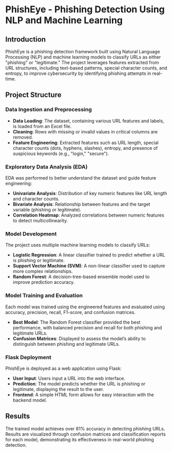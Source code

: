 # PhishEye - Phishing Detection Using NLP and Machine Learning

## Introduction

PhishEye is a phishing detection framework built using Natural Language Processing (NLP) and machine learning models to classify URLs as either "phishing" or "legitimate." The project leverages features extracted from URL structures, including text-based patterns, special character counts, and entropy, to improve cybersecurity by identifying phishing attempts in real-time.

## Project Structure

### Data Ingestion and Preprocessing

- **Data Loading**: The dataset, containing various URL features and labels, is loaded from an Excel file.
- **Cleaning**: Rows with missing or invalid values in critical columns are removed.
- **Feature Engineering**: Extracted features such as URL length, special character counts (dots, hyphens, slashes), entropy, and presence of suspicious keywords (e.g., "login," "secure").
  
### Exploratory Data Analysis (EDA)

EDA was performed to better understand the dataset and guide feature engineering:

- **Univariate Analysis**: Distribution of key numeric features like URL length and character counts.
- **Bivariate Analysis**: Relationship between features and the target variable (phishing or legitimate).
- **Correlation Heatmap**: Analyzed correlations between numeric features to detect multicollinearity.

### Model Development

The project uses multiple machine learning models to classify URLs:

- **Logistic Regression**: A linear classifier trained to predict whether a URL is phishing or legitimate.
- **Support Vector Machine (SVM)**: A non-linear classifier used to capture more complex relationships.
- **Random Forest**: A decision-tree-based ensemble model used to improve prediction accuracy.

### Model Training and Evaluation

Each model was trained using the engineered features and evaluated using accuracy, precision, recall, F1-score, and confusion matrices.

- **Best Model**: The Random Forest classifier provided the best performance, with balanced precision and recall for both phishing and legitimate URLs.
- **Confusion Matrices**: Displayed to assess the model’s ability to distinguish between phishing and legitimate URLs.

### Flask Deployment

PhishEye is deployed as a web application using Flask:

- **User Input**: Users input a URL into the web interface.
- **Prediction**: The model predicts whether the URL is phishing or legitimate, displaying the result to the user.
- **Frontend**: A simple HTML form allows for easy interaction with the backend model.

## Results

The trained model achieves over 81% accuracy in detecting phishing URLs. Results are visualized through confusion matrices and classification reports for each model, demonstrating its effectiveness in real-world phishing detection.